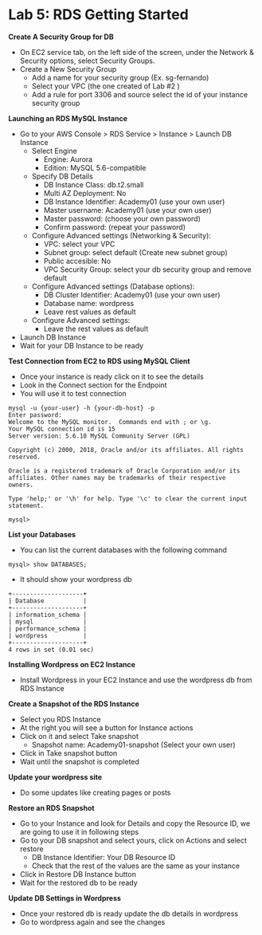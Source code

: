 # Lab 5: RDS Getting Started

**Create A Security Group for DB**
* On EC2 service tab, on the left side of the screen, under the Network & Security options, select Security Groups.
* Create a New Security Group
  * Add a name for your security group (Ex. sg-fernando)
  * Select your VPC (the one created of Lab #2 )
  * Add a rule for port 3306 and source select the id of your instance security group

**Launching an RDS MySQL Instance**
* Go to your AWS Console > RDS Service > Instance > Launch DB Instance
  * Select Engine
    * Engine: Aurora
    * Edition: MySQL 5.6-compatible
  * Specify DB Details
    * DB Instance Class: db.t2.small
    * Multi AZ Deployment: No
    * DB Instance Identifier: Academy01 (use your own user)
    * Master username: Academy01 (use your own user)
    * Master password: (choose your own password)
    * Confirm password: (repeat your password)
  * Configure Advanced settings (Networking & Security):
    * VPC: select your VPC
    * Subnet group: select default (Create new subnet group)
    * Public accesible: No
    * VPC Security Group: select your db security group and remove default
  * Configure Advanced settings (Database options):
    * DB Cluster Identifier: Academy01 (use your own user)
    * Database name: wordpress
    * Leave rest values as default
  * Configure Advanced settings:
    * Leave the rest values as default
* Launch DB Instance
* Wait for your DB Instance to be ready

**Test Connection from EC2 to RDS using MySQL Client**
* Once your instance is ready click on it to see the details
* Look in the Connect section for the Endpoint 
* You will use it to test connection
```
mysql -u {your-user} -h {your-db-host} -p
Enter password:
Welcome to the MySQL monitor.  Commands end with ; or \g.
Your MySQL connection id is 15
Server version: 5.6.10 MySQL Community Server (GPL)

Copyright (c) 2000, 2018, Oracle and/or its affiliates. All rights reserved.

Oracle is a registered trademark of Oracle Corporation and/or its
affiliates. Other names may be trademarks of their respective
owners.

Type 'help;' or '\h' for help. Type '\c' to clear the current input statement.

mysql>
```

**List your Databases**
* You can list the current databases with the following command
```
mysql> show DATABASES;
```
* It should show your wordpress db
```
+--------------------+
| Database           |
+--------------------+
| information_schema |
| mysql              |
| performance_schema |
| wordpress          |
+--------------------+
4 rows in set (0.01 sec)
```

**Installing Wordpress on EC2 Instance**
* Install Wordpress in your EC2 Instance and use the wordpress db from RDS Instance

**Create a Snapshot of the RDS Instance**
* Select you RDS Instance
* At the right you will see a button for Instance actions
* Click on it and select Take snapshot
  * Snapshot name: Academy01-snapshot (Select your own user)
* Click in Take snapshot button
* Wait until the snapshot is completed

**Update your wordpress site**
* Do some updates like creating pages or posts

**Restore an RDS Snapshot**
* Go to your Instance and look for Details and copy the Resource ID, we are going to use it in following steps
* Go to your DB snapshot and select yours, click on Actions and select restore
  * DB Instance Identifier: Your DB Resource ID
  * Check that the rest of the values are the same as your instance
* Click in Restore DB Instance button
* Wait for the restored db to be ready

**Update DB Settings in Wordpress**
* Once your restored db is ready update the db details in wordpress
* Go to wordpress again and see the changes
